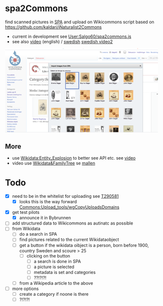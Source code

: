 # spa2Commons
find scanned pictures in [SPA](https://portrattarkiv.se/about) and upload on Wikicommons script based on https://github.com/kaldari/iNaturalist2Commons 
* current in development see [User:Salgo60/spa2commons.js](https://commons.wikimedia.org/wiki/User:Salgo60/spa2commons.js) 
* see also [video](https://youtu.be/aCPzWF0aYmw) (english) / [swedish](https://www.youtube.com/watch?v=dQuoJOC3eSY) [swedish video2](https://www.youtube.com/watch?v=8hngWUoNXhE)

![](https://github.com/salgo60/spa2Commons/blob/main/image/spa2commons_image1.png)

## More ##
* use [Wikidata:Entity_Explosion](https://www.wikidata.org/wiki/Wikidata:Entity_Explosion) to better see API etc. see [video](https://www.youtube.com/watch?v=D4MB6xX6Mig&feature=youtu.be) 
* video use [Wikidata&FamilyTree](https://youtu.be/mtRW3qkjaOw) se [mallen](https://www.wikidata.org/wiki/Template:Wikidata/FamilyTree)
# Todo #

* [X] need to be in the whitelist for uploading see [T290581](https://phabricator.wikimedia.org/T290581)
   * [X] looks this is the way forward [Commons:Upload_tools/wgCopyUploadsDomains](https://commons.wikimedia.org/wiki/Commons:Upload_tools/wgCopyUploadsDomains)
* [X] get test pilots
  * [X] announce it in Bybrunnen
* [ ] add structured data to Wikicommons as autinatc as possible
* [ ] from Wikidata 
  * [ ] do a search in SPA
  * [ ] find pictures related to the current Wikidataobject
  * [ ] get a button if the wikidata oibject is a person, born before 1900, country Sweden and scoure > 25
    * [ ] clicking on the button
      * [ ] a search is done in SPA 
      * [ ] a picture is selected
      * [ ] metadata is set and categories
      * [ ] ??!?!?!
  * [ ] from a Wikipedia article to the above
* [ ] more options
   * [ ] create a category if noone is there
   * [ ] ?!?!?!  

